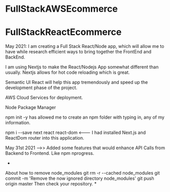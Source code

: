 # FullStackAWSEcommerce

# FullStackReactEcommerce

May 2021: I am creating a Full Stack React/Node app, which will allow me to have while research efficient ways to bring together the FrontEnd and BackEnd.

I am using Nextjs to make the React/Nodejs App somewhat different than usually. Nextjs allows for hot code reloading which is great.

Semantic UI React will help this app tremendously and speed up the development phase of the project.

AWS Cloud Services for deployment.

Node Package Manager

npm init -y has allowed me to create an npm folder with typing in, any of my information.

npm i --save next react react-dom <--- I had installed Next.js and ReactDom router into this application.

May 31st 2021 -->> Added some features that would enhance API Calls from Backend to Frontend. Like npm nprogress.

*
About how to remove node_modules
git rm -r --cached node_modules
git commit -m 'Remove the now ignored directory node_modules'
git push origin master
Then check your repository.
*
